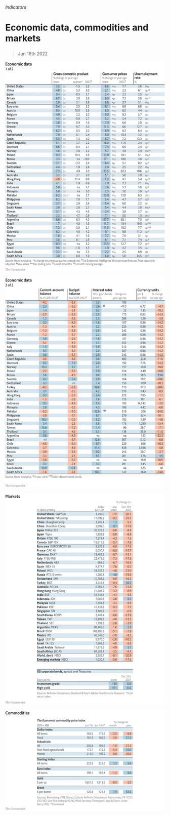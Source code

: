 ###### Indicators

# Economic data, commodities and markets 

#####  

> Jun 16th 2022 

![image](images/20220618_INT101.png) 


![image](images/20220618_INT102.png) 


![image](images/20220618_INT201.png) 


![image](images/20220618_INT401.png) 


